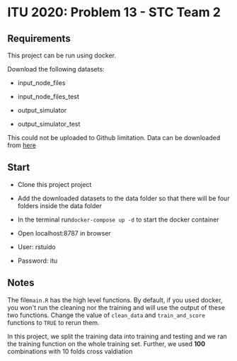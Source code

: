 # ITU 2020: Problem 13 - STC Team 2

## Requirements

This project can be run using docker. 

Download the following datasets:

- input_node_files

- input_node_files_test

- output_simulator

- output_simulator_test

This could not be uploaded to Github limitation. Data can be downloaded from [here](https://zenodo.org/record/4059189#.X6ODSdtRVZM)

## Start

- Clone this project project 

- Add the downloaded datasets to the data folder so that there will be four folders inside the data folder 

- In the terminal run`docker-compose up -d` to start the docker container

- Open localhost:8787 in browser

- User: rstuido

- Password: itu

## Notes

The file`main.R`  has the high level functions. By default, if you used docker, you won't run the cleaning nor the training and will use the output of these two functions. Change the value of `clean_data` and `train_and_score` functions to `TRUE` to rerun them. 

In this project, we split the training data into  training and testing and we ran the training function on the whole training set. Further, we used **100** combinations with 10 folds cross valdiation 





